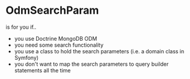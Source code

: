 # OdmSearchParam
is for you if..
* you use Doctrine MongoDB ODM
* you need some search functionality
* you use a class to hold the search parameters (i.e. a domain class in Symfony)
* you don't want to map the search parameters to query builder statements all the time
